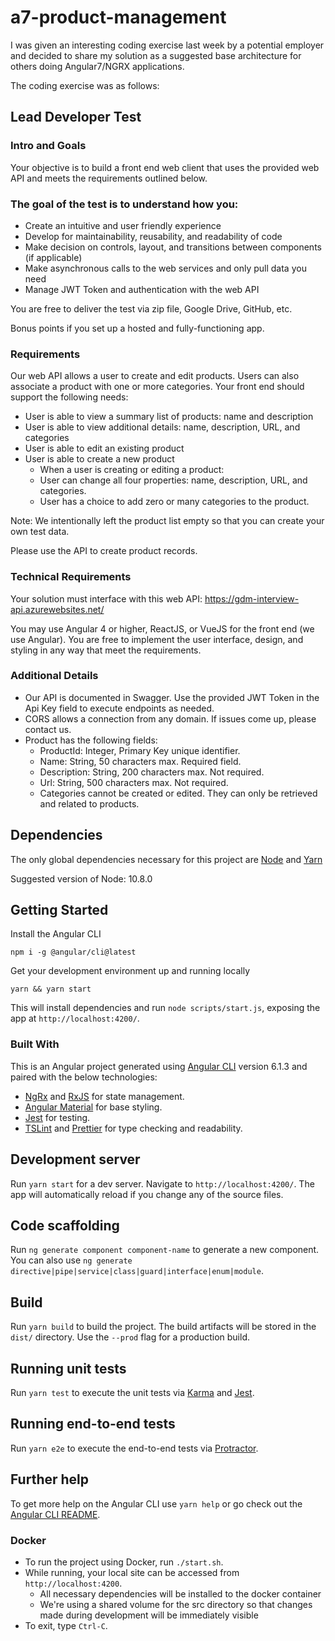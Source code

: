 # a7-product-management

I was given an interesting coding exercise last week by a potential employer and decided to share my solution as a suggested base architecture for others doing Angular7/NGRX applications. 

The coding exercise was as follows: 

## Lead Developer Test

### Intro and Goals

Your objective is to build a front end web client that uses the provided web API and meets the
requirements outlined below.

### The goal of the test is to understand how you:
 - Create an intuitive and user friendly experience
 - Develop for maintainability, reusability, and readability of code
 - Make decision on controls, layout, and transitions between components (if applicable)
 - Make asynchronous calls to the web services and only pull data you need
 - Manage JWT Token and authentication with the web API

You are free to deliver the test via zip file, Google Drive, GitHub, etc.

Bonus points if you set up a hosted and fully-functioning app.

### Requirements

Our web API allows a user to create and edit products. Users can also associate a product with
one or more categories. Your front end should support the following needs:

 - User is able to view a summary list of products: name and description
 - User is able to view additional details: name, description, URL, and categories
 - User is able to edit an existing product
 - User is able to create a new product
   - When a user is creating or editing a product:
   - User can change all four properties: name, description, URL, and categories.
   - User has a choice to add zero or many categories to the product.

Note: We intentionally left the product list empty so that you can create your own test data.

Please use the API to create product records.

### Technical Requirements

Your solution must interface with this web API: https://gdm-interview-api.azurewebsites.net/ 

You may use Angular 4 or higher, ReactJS, or VueJS for the front end (we use Angular). You are free to implement the user interface, design, and styling in any way that meet the requirements.

### Additional Details
 - Our API is documented in Swagger. Use the provided JWT Token in the Api Key field to execute endpoints as needed.
 - CORS allows a connection from any domain. If issues come up, please contact us.
 - Product has the following fields:
   - ProductId: Integer, Primary Key unique identifier.
   - Name: String, 50 characters max. Required field.
   - Description: String, 200 characters max. Not required.
   - Url: String, 500 characters max. Not required.
   - Categories cannot be created or edited. They can only be retrieved and related to products.

## Dependencies
The only global dependencies necessary for this project are [Node](https://nodejs.org/en/) and [Yarn](https://yarnpkg.com/en/)

Suggested version of Node: 10.8.0

## Getting Started

Install the Angular CLI 

```shell
npm i -g @angular/cli@latest
```

Get your development environment up and running locally
```shell
yarn && yarn start
```

This will install dependencies and run `node scripts/start.js`, exposing the app at `http://localhost:4200/`.

### Built With
This is an Angular project generated using [Angular CLI](https://github.com/angular/angular-cli) version 6.1.3
and paired with the below technologies:
- [NgRx](https://github.com/ngrx) and [RxJS](https://github.com/ReactiveX/rxjs) for state management.
- [Angular Material](https://material.angular.io/) for base styling.
- [Jest](https://jestjs.io/) for testing.
- [TSLint](https://github.com/palantir/tslint) and [Prettier](https://github.com/prettier/prettier) for type checking and readability.


## Development server

Run `yarn start` for a dev server. Navigate to `http://localhost:4200/`. The app will automatically reload if you change any of the source files.

## Code scaffolding

Run `ng generate component component-name` to generate a new component. You can also use `ng generate directive|pipe|service|class|guard|interface|enum|module`.

## Build

Run `yarn build` to build the project. The build artifacts will be stored in the `dist/` directory. Use the `--prod` flag for a production build.

## Running unit tests

Run `yarn test` to execute the unit tests via [Karma](https://karma-runner.github.io) and [Jest](https://jestjs.io/).

## Running end-to-end tests

Run `yarn e2e` to execute the end-to-end tests via [Protractor](http://www.protractortest.org/).

## Further help

To get more help on the Angular CLI use `yarn help` or go check out the [Angular CLI README](https://github.com/angular/angular-cli/blob/master/README.md).

### Docker
- To run the project using Docker, run `./start.sh`.
- While running, your local site can be accessed from `http://localhost:4200`.
  - All necessary dependencies will be installed to the docker container
  - We're using a shared volume for the src directory so that changes made during development will be immediately visible
- To exit, type `Ctrl-C`.
